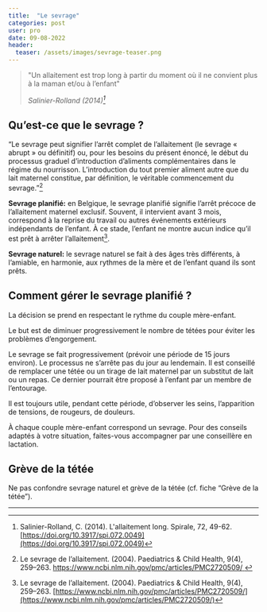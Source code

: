 ```yaml
---
title:  "Le sevrage"
categories: post
user: pro
date: 09-08-2022
header:
  teaser: /assets/images/sevrage-teaser.png
---
```


> "Un allaitement est trop long à partir du moment où il ne convient plus à la maman et/ou à l’enfant"
>
> <cite>Salinier-Rolland (2014)<cite>[^1]

## Qu’est-ce que le sevrage ? 

“Le sevrage peut signifier l’arrêt complet de l’allaitement (le sevrage « abrupt » ou définitif) ou, pour les besoins du présent énoncé, le début du processus graduel d’introduction d’aliments complémentaires dans le régime du nourrisson. L’introduction du tout premier aliment autre que du lait maternel constitue, par définition, le véritable commencement du sevrage.”[^2]

**Sevrage planifié:** en Belgique, le sevrage planifié signifie l’arrêt précoce de l’allaitement maternel exclusif. Souvent, il intervient avant 3 mois, correspond à la reprise du travail ou autres événements extérieurs indépendants de l’enfant. À ce stade, l’enfant ne montre aucun indice qu’il est prêt à arrêter l’allaitement[^3].

**Sevrage naturel:** le sevrage naturel se fait à des âges très différents, à l’amiable, en harmonie, aux rythmes de la mère et de l’enfant quand ils sont prêts.

## Comment gérer le sevrage planifié ? 

La décision se prend en respectant le rythme du couple mère-enfant. 

Le but est de diminuer progressivement le nombre de tétées pour éviter les problèmes d’engorgement. 

Le sevrage se fait progressivement (prévoir une période de 15 jours environ). Le processus ne s’arrête pas du jour au lendemain. Il est conseillé de remplacer une tétée ou un tirage de lait maternel par un substitut de lait ou un repas. Ce dernier pourrait être proposé à l’enfant par un membre de l’entourage. 

Il est toujours utile, pendant cette période, d’observer les seins, l’apparition de tensions, de rougeurs, de douleurs. 

À chaque couple mère-enfant correspond un sevrage. Pour des conseils adaptés à votre situation, faites-vous accompagner par une conseillère en lactation.

## Grève de la tétée 
Ne pas confondre sevrage naturel et grève de la tétée (cf. fiche “Grève de la tétée”).

---

[^1]: Salinier-Rolland, C. (2014). L'allaitement long. Spirale, 72, 49-62. [https://doi.org/10.3917/spi.072.0049](https://doi.org/10.3917/spi.072.0049)
[^2]: Le sevrage de l’allaitement. (2004). Paediatrics & Child Health, 9(4), 259–263. [https://www.ncbi.nlm.nih.gov/pmc/articles/PMC2720509/ ](https://www.ncbi.nlm.nih.gov/pmc/articles/PMC2720509/)
[^3]: Le sevrage de l’allaitement. (2004). Paediatrics & Child Health, 9(4), 259–263. [https://www.ncbi.nlm.nih.gov/pmc/articles/PMC2720509/](https://www.ncbi.nlm.nih.gov/pmc/articles/PMC2720509/)
